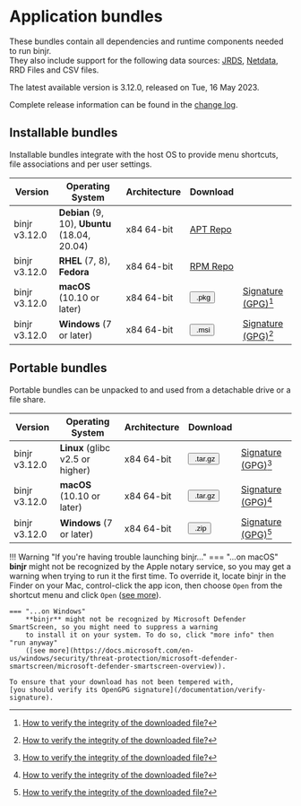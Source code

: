 # Application bundles

These bundles contain all dependencies and runtime components needed to run binjr.   
They also include support for the following data sources: 
[JRDS](https://github.com/fbacchella/jrds), [Netdata](https://www.netdata.cloud), RRD Files and CSV files.

The latest available version is 3.12.0, released on Tue, 16 May 2023.  

Complete release information can be found in the [change log](CHANGELOG.md). 

<style>
  .md-typeset button {
    cursor: pointer;
    transition: opacity 250ms;
  }
  .md-typeset button:hover {
    opacity: 0.75;
  }
  .md-typeset button  {
    border-style: solid;
    border-width: 5px;   
    border-radius: 5px;
    padding: 0px 5px 0px 5px;

    border-color: var(--md-accent-fg-color); 
    display: block;
    color: var(--md-accent-bg-color);
    background-color: var(--md-accent-fg-color);
  }
</style>

## Installable bundles

Installable bundles integrate with the host OS to provide menu shortcuts, file associations and per user settings.

|Version     | Operating System       |  Architecture        |  Download  | |
|----------|----------|----------|------|----|
| binjr v3.12.0 | **Debian** (9, 10), **Ubuntu** (18.04, 20.04)| x84 64-bit | [APT Repo](https://repos.binjr.eu/apt) |   |
| binjr v3.12.0 | **RHEL** (7, 8), **Fedora**| x84 64-bit | [RPM Repo](https://repos.binjr.eu/rpm) |   |
| binjr v3.12.0 | **macOS** (10.10 or later)| x84 64-bit |  [<button ><img alt="" src="../../assets/images/download.svg"> .pkg</button>](https://github.com/binjr/binjr/releases/download/v3.12.0/binjr-3.12.0_mac-x86_64.pkg) | [Signature (GPG)](https://github.com/binjr/binjr/releases/download/v3.12.0/binjr-3.12.0_mac-x86_64.pkg.asc)[^1] |
| binjr v3.12.0 | **Windows** (7 or later)| x84 64-bit | [<button><img alt="" src="../../assets/images/download.svg"> .msi</button>](https://github.com/binjr/binjr/releases/download/v3.12.0/binjr-3.12.0_windows-amd64.msi) | [Signature (GPG)](https://github.com/binjr/binjr/releases/download/v3.12.0/binjr-3.12.0_windows-amd64.msi.asc)[^1] |

## Portable bundles

Portable bundles can be unpacked to and used from a detachable drive or a file share.

|Version     | Operating System       |  Architecture        |  Download  | |
|----------|----------|----------|------|----|
| binjr v3.12.0 | **Linux** (glibc v2.5 or higher)| x84 64-bit | [<button ><img alt="" src="../../assets/images/download.svg"> .tar.gz</button>](https://github.com/binjr/binjr/releases/download/v3.12.0/binjr-3.12.0_linux-amd64.tar.gz)| [Signature (GPG)](https://github.com/binjr/binjr/releases/download/v3.12.0/binjr-3.12.0_linux-amd64.tar.gz.asc)[^1]  |
| binjr v3.12.0 | **macOS** (10.10 or later)| x84 64-bit | [<button ><img alt="" src="../../assets/images/download.svg"> .tar.gz</button>](https://github.com/binjr/binjr/releases/download/v3.12.0/binjr-3.12.0_mac-x86_64.tar.gz) | [Signature (GPG)](https://github.com/binjr/binjr/releases/download/v3.12.0/binjr-3.12.0_mac-x86_64.tar.gz.asc)[^1] |
| binjr v3.12.0 | **Windows** (7 or later)| x84 64-bit | [<button><img alt="" src="../../assets/images/download.svg"> .zip</button>](https://github.com/binjr/binjr/releases/download/v3.12.0/binjr-3.12.0_windows-amd64.zip)  | [Signature (GPG)](https://github.com/binjr/binjr/releases/download/v3.12.0/binjr-3.12.0_windows-amd64.zip.asc)[^1] |

[^1]: [How to verify the integrity of the downloaded file?](/documentation/verify-signature/)

!!! Warning "If you're having trouble launching binjr..."
    === "...on macOS"
        **binjr** might not be recognized by the Apple notary service, so you may get a warning when trying to run it the 
        first time.
        To override it, locate binjr in the Finder on your Mac, control-click the app icon, then choose `Open` from the
        shortcut menu and click `Open` ([see more](https://support.apple.com/guide/mac-help/mh40616/mac)).

    === "...on Windows"
        **binjr** might not be recognized by Microsoft Defender SmartScreen, so you might need to suppress a warning
        to install it on your system. To do so, click "more info" then "run anyway"
        ([see more](https://docs.microsoft.com/en-us/windows/security/threat-protection/microsoft-defender-smartscreen/microsoft-defender-smartscreen-overview)).
        
    To ensure that your download has not been tempered with,
    [you should verify its OpenGPG signature](/documentation/verify-signature).
           
